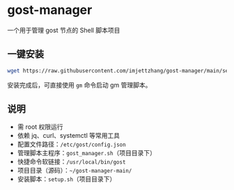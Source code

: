 # gost-manager

一个用于管理 gost 节点的 Shell 脚本项目

## 一键安装

```bash
wget https://raw.githubusercontent.com/imjettzhang/gost-manager/main/setup.sh -O setup.sh && chmod +x setup.sh && sudo ./setup.sh

```

安装完成后，可直接使用 `gm` 命令启动 gm 管理脚本。


## 说明
- 需 root 权限运行
- 依赖 jq、curl、systemctl 等常用工具
- 配置文件路径：`/etc/gost/config.json`
- 管理脚本主程序：`gost_manager.sh`（项目目录下）
- 快捷命令软链接：`/usr/local/bin/gost`
- 项目目录（源码）：`~/gost-manager-main/`
- 安装脚本：`setup.sh`（项目目录下）